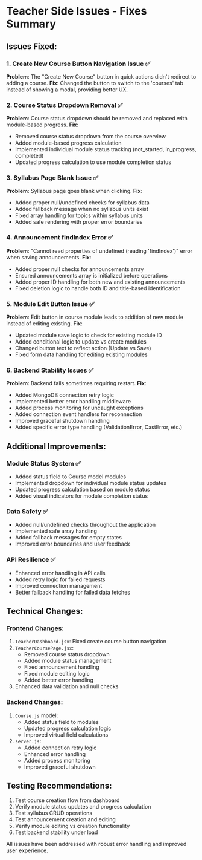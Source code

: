 # Teacher Side Issues - Fixes Summary

## Issues Fixed:

### 1. Create New Course Button Navigation Issue ✅
**Problem**: The "Create New Course" button in quick actions didn't redirect to adding a course.
**Fix**: Changed the button to switch to the 'courses' tab instead of showing a modal, providing better UX.

### 2. Course Status Dropdown Removal ✅
**Problem**: Course status dropdown should be removed and replaced with module-based progress.
**Fix**: 
- Removed course status dropdown from the course overview
- Added module-based progress calculation
- Implemented individual module status tracking (not_started, in_progress, completed)
- Updated progress calculation to use module completion status

### 3. Syllabus Page Blank Issue ✅
**Problem**: Syllabus page goes blank when clicking.
**Fix**:
- Added proper null/undefined checks for syllabus data
- Added fallback message when no syllabus units exist
- Fixed array handling for topics within syllabus units
- Added safe rendering with proper error boundaries

### 4. Announcement findIndex Error ✅
**Problem**: "Cannot read properties of undefined (reading 'findIndex')" error when saving announcements.
**Fix**:
- Added proper null checks for announcements array
- Ensured announcements array is initialized before operations
- Added proper ID handling for both new and existing announcements
- Fixed deletion logic to handle both ID and title-based identification

### 5. Module Edit Button Issue ✅
**Problem**: Edit button in course module leads to addition of new module instead of editing existing.
**Fix**:
- Updated module save logic to check for existing module ID
- Added conditional logic to update vs create modules
- Changed button text to reflect action (Update vs Save)
- Fixed form data handling for editing existing modules

### 6. Backend Stability Issues ✅
**Problem**: Backend fails sometimes requiring restart.
**Fix**:
- Added MongoDB connection retry logic
- Implemented better error handling middleware
- Added process monitoring for uncaught exceptions
- Added connection event handlers for reconnection
- Improved graceful shutdown handling
- Added specific error type handling (ValidationError, CastError, etc.)

## Additional Improvements:

### Module Status System ✅
- Added status field to Course model modules
- Implemented dropdown for individual module status updates
- Updated progress calculation based on module status
- Added visual indicators for module completion status

### Data Safety ✅
- Added null/undefined checks throughout the application
- Implemented safe array handling
- Added fallback messages for empty states
- Improved error boundaries and user feedback

### API Resilience ✅
- Enhanced error handling in API calls
- Added retry logic for failed requests
- Improved connection management
- Better fallback handling for failed data fetches

## Technical Changes:

### Frontend Changes:
1. `TeacherDashboard.jsx`: Fixed create course button navigation
2. `TeacherCoursePage.jsx`: 
   - Removed course status dropdown
   - Added module status management
   - Fixed announcement handling
   - Fixed module editing logic
   - Added better error handling
3. Enhanced data validation and null checks

### Backend Changes:
1. `Course.js` model:
   - Added status field to modules
   - Updated progress calculation logic
   - Improved virtual field calculations
2. `server.js`:
   - Added connection retry logic
   - Enhanced error handling
   - Added process monitoring
   - Improved graceful shutdown

## Testing Recommendations:
1. Test course creation flow from dashboard
2. Verify module status updates and progress calculation
3. Test syllabus CRUD operations
4. Test announcement creation and editing
5. Verify module editing vs creation functionality
6. Test backend stability under load

All issues have been addressed with robust error handling and improved user experience.